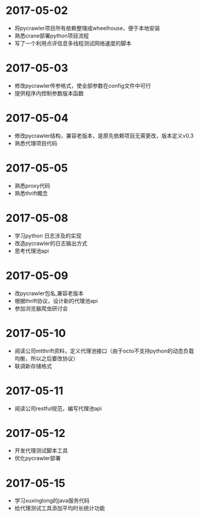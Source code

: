 # 2017-05-02
- 将pycrawler项目所有依赖整理成wheelhouse，便于本地安装
- 熟悉crane部署python项目流程
- 写了一个利用点评信息多线程测试网络速度的脚本

# 2017-05-03
- 修改pycrawler传参格式，使全部参数在config文件中可行
- 提供程序内控制参数版本函数

# 2017-05-04
- 修改pycrawler结构，兼容老版本，是原先依赖项目无需更改，版本定义v0.3
- 熟悉代理项目代码

# 2017-05-05
- 熟悉proxy代码
- 熟悉thrift概念

# 2017-05-08
- 学习python 日志涉及的实现
- 改造pycrawler的日志输出方式
- 思考代理池api

# 2017-05-09
- 改pycrawler包名,兼容老版本
- 根据thrift协议，设计新的代理池api
- 参加浏览器爬虫研讨会

# 2017-05-10
- 阅读公司mtthrift资料，定义代理池接口（由于octo不支持python的动态负载均衡，所以之后要改协议）
- 联调新存储格式

# 2017-05-11
- 阅读公司restful规范，编写代理池api

# 2017-05-12
- 开发代理测试脚本工具
- 优化pycrawler部署

# 2017-05-15
- 学习xuxinglong的java服务代码
- 给代理测试工具添加平均时长统计功能


